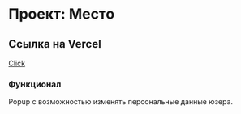 # Проект: Место

## Ссылка на Vercel

[Click](https://todo-app-bay.vercel.app/ 'Come on')

### Функционал

Popup с возможностью изменять персональные данные юзера.
